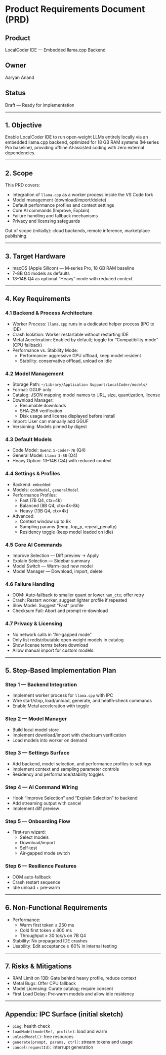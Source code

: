 # Product Requirements Document (PRD)

## Product
LocalCoder IDE — Embedded llama.cpp Backend

## Owner
Aaryan Anand

## Status
Draft — Ready for implementation

---

## 1. Objective
Enable LocalCoder IDE to run open‑weight LLMs entirely locally via an embedded llama.cpp backend, optimized for 18 GB RAM systems (M‑series Pro baseline), providing offline AI‑assisted coding with zero external dependencies.

---

## 2. Scope
This PRD covers:

- Integration of `llama.cpp` as a worker process inside the VS Code fork
- Model management (download/import/delete)
- Default performance profiles and context settings
- Core AI commands (Improve, Explain)
- Failure handling and fallback mechanisms
- Privacy and licensing safeguards

Out of scope (initially): cloud backends, remote inference, marketplace publishing.

---

## 3. Target Hardware
- macOS (Apple Silicon) — M‑series Pro, 18 GB RAM baseline
- 7–8B Q4 models as defaults
- 13–14B Q4 as optional “Heavy” mode with reduced context

---

## 4. Key Requirements

### 4.1 Backend & Process Architecture
- Worker Process: `llama.cpp` runs in a dedicated helper process (IPC to IDE)
- Crash Isolation: Worker restartable without restarting IDE
- Metal Acceleration: Enabled by default; toggle for “Compatibility mode” (CPU fallback)
- Performance vs. Stability Mode:
  - Performance: aggressive GPU offload, keep model resident
  - Stability: conservative offload, unload on idle

### 4.2 Model Management
- Storage Path: `~/Library/Application Support/LocalCoder/models/`
- Format: GGUF only
- Catalog: JSON mapping model names to URL, size, quantization, license
- Download Manager:
  - Resumable downloads
  - SHA‑256 verification
  - Disk usage and license displayed before install
- Import: User can manually add GGUF
- Versioning: Models pinned by digest

### 4.3 Default Models
- Code Model: `Qwen2.5-Coder-7B` (Q4)
- General Model: `Llama 3‑8B` (Q4)
- Heavy Option: 13–14B (Q4) with reduced context

### 4.4 Settings & Profiles
- Backend: `embedded`
- Models: `codeModel`, `generalModel`
- Performance Profiles:
  - Fast (7B Q4, ctx=4k)
  - Balanced (8B Q4, ctx=4k–8k)
  - Heavy (13B Q4, ctx=4k)
- Advanced:
  - Context window up to 8k
  - Sampling params (temp, top_p, repeat_penalty)
  - Residency toggle (keep model loaded on idle)

### 4.5 Core AI Commands
- Improve Selection — Diff preview → Apply
- Explain Selection — Sidebar summary
- Model Switch — Warm‑load new model
- Model Manager — Download, import, delete

### 4.6 Failure Handling
- OOM: Auto‑fallback to smaller quant or lower `num_ctx`; offer retry
- Crash: Restart worker, suggest lighter profile if repeated
- Slow Model: Suggest “Fast” profile
- Checksum Fail: Abort and prompt re‑download

### 4.7 Privacy & Licensing
- No network calls in “Air‑gapped mode”
- Only list redistributable open‑weight models in catalog
- Show license terms before download
- Allow manual import for custom models

---

## 5. Step‑Based Implementation Plan

### Step 1 — Backend Integration
- Implement worker process for `llama.cpp` with IPC
- Wire start/stop, load/unload, generate, and health‑check commands
- Enable Metal acceleration with toggle

### Step 2 — Model Manager
- Build local model store
- Implement download/import with checksum verification
- Load models into worker on demand

### Step 3 — Settings Surface
- Add backend, model selection, and performance profiles to settings
- Implement context and sampling parameter controls
- Residency and performance/stability toggles

### Step 4 — AI Command Wiring
- Hook “Improve Selection” and “Explain Selection” to backend
- Add streaming output with cancel
- Implement diff preview

### Step 5 — Onboarding Flow
- First‑run wizard:
  - Select models
  - Download/import
  - Self‑test
  - Air‑gapped mode switch

### Step 6 — Resilience Features
- OOM auto‑fallback
- Crash restart sequence
- Idle unload + pre‑warm

---

## 6. Non‑Functional Requirements
- Performance:
  - Warm first token ≤ 250 ms
  - Cold first token ≤ 800 ms
  - Throughput ≥ 30 tok/s on 7B Q4
- Stability: No propagated IDE crashes
- Usability: Edit acceptance ≥ 60% in internal testing

---

## 7. Risks & Mitigations
- RAM Limit on 13B: Gate behind heavy profile, reduce context
- Metal Bugs: Offer CPU fallback
- Model Licensing: Curate catalog; require consent
- First Load Delay: Pre‑warm models and allow idle residency

---

## Appendix: IPC Surface (initial sketch)
- `ping`: health check
- `loadModel(modelRef, profile)`: load and warm
- `unloadModel()`: free resources
- `generate(prompt, params, ctrl)`: stream tokens and usage
- `cancel(requestId)`: interrupt generation


